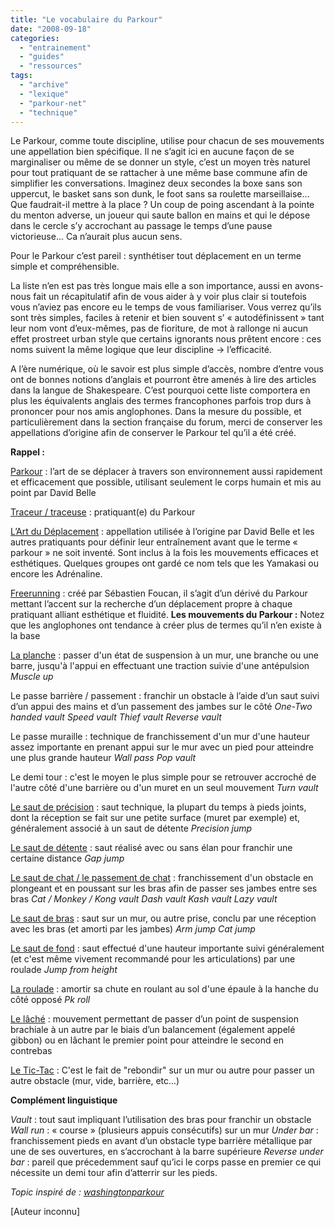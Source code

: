```yaml
---
title: "Le vocabulaire du Parkour"
date: "2008-09-18"
categories: 
  - "entrainement"
  - "guides"
  - "ressources"
tags: 
  - "archive"
  - "lexique"
  - "parkour-net"
  - "technique"
---
```


Le Parkour, comme toute discipline, utilise pour chacun de ses mouvements une appellation bien spécifique. Il ne s’agit ici en aucune façon de se marginaliser ou même de se donner un style, c’est un moyen très naturel pour tout pratiquant de se rattacher à une même base commune afin de simplifier les conversations. Imaginez deux secondes la boxe sans son uppercut, le basket sans son dunk, le foot sans sa roulette marseillaise… Que faudrait-il mettre à la place ? Un coup de poing ascendant à la pointe du menton adverse, un joueur qui saute ballon en mains et qui le dépose dans le cercle s’y accrochant au passage le temps d’une pause victorieuse... Ca n’aurait plus aucun sens.

Pour le Parkour c’est pareil : synthétiser tout déplacement en un terme simple et compréhensible.

La liste n’en est pas très longue mais elle a son importance, aussi en avons-nous fait un récapitulatif afin de vous aider à y voir plus clair si toutefois vous n’aviez pas encore eu le temps de vous familiariser. Vous verrez qu’ils sont très simples, faciles à retenir et bien souvent s’ « autodéfinissent » tant leur nom vont d’eux-mêmes, pas de fioriture, de mot à rallonge ni aucun effet prostreet urban style que certains ignorants nous prêtent encore : ces noms suivent la même logique que leur discipline -> l’efficacité.

A l’ère numérique, où le savoir est plus simple d’accès, nombre d’entre vous ont de bonnes notions d’anglais et pourront être amenés à lire des articles dans la langue de Shakespeare. C’est pourquoi cette liste comportera en plus les équivalents anglais des termes francophones parfois trop durs à prononcer pour nos amis anglophones. Dans la mesure du possible, et particulièrement dans la section française du forum, merci de conserver les appellations d’origine afin de conserver le Parkour tel qu’il a été créé.

**Rappel :**

[Parkour](/le-parkour-definition) : l’art de se déplacer à travers son environnement aussi rapidement et efficacement que possible, utilisant seulement le corps humain et mis au point par David Belle

[Traceur / traceuse](/freerunning-et-parkour) : pratiquant(e) du Parkour

[L’Art du Déplacement](/freerunning-et-parkour) : appellation utilisée à l’origine par David Belle et les autres pratiquants pour définir leur entraînement avant que le terme « parkour » ne soit inventé. Sont inclus à la fois les mouvements efficaces et esthétiques. Quelques groupes ont gardé ce nom tels que les Yamakasi ou encore les Adrénaline.

[Freerunning](/freerunning-et-parkour) : créé par Sébastien Foucan, il s’agit d’un dérivé du Parkour mettant l’accent sur la recherche d’un déplacement propre à chaque pratiquant alliant esthétique et fluidité. **Les mouvements du Parkour :** Notez que les anglophones ont tendance à créer plus de termes qu’il n’en existe à la base

[La planche](/la-planche) : passer d'un état de suspension à un mur, une branche ou une barre, jusqu'à l'appui en effectuant une traction suivie d'une antépulsion _Muscle up_

Le passe barrière / passement : franchir un obstacle à l’aide d’un saut suivi d’un appui des mains et d’un passement des jambes sur le côté _One-Two handed vault_ _Speed vault_ _Thief vault_ _Reverse vault_

Le passe muraille : technique de franchissement d'un mur d'une hauteur assez importante en prenant appui sur le mur avec un pied pour atteindre une plus grande hauteur _Wall pass_ _Pop vault_

Le demi tour : c'est le moyen le plus simple pour se retrouver accroché de l'autre côté d'une barrière ou d'un muret en un seul mouvement _Turn vault_

[Le saut de précision](/saut-de-precision) : saut technique, la plupart du temps à pieds joints, dont la réception se fait sur une petite surface (muret par exemple) et, généralement associé à un saut de détente _Precision jump_

[Le saut de détente](/saut-de-detente) : saut réalisé avec ou sans élan pour franchir une certaine distance _Gap jump_

[Le saut de chat / le passement de chat](/saut-de-chat) : franchissement d'un obstacle en plongeant et en poussant sur les bras afin de passer ses jambes entre ses bras _Cat / Monkey / Kong vault_ _Dash vault_ _Kash vault_ _Lazy vault_

[Le saut de bras](/saut-de-bras) : saut sur un mur, ou autre prise, conclu par une réception avec les bras (et amorti par les jambes) _Arm jump_ _Cat jump_

[Le saut de fond](/Saut-de-fond) : saut effectué d'une hauteur importante suivi généralement (et c'est même vivement recommandé pour les articulations) par une roulade _Jump from height_

[La roulade](/la-roulade) : amortir sa chute en roulant au sol d'une épaule à la hanche du côté opposé _Pk roll_

[Le lâché](/le-lache) : mouvement permettant de passer d’un point de suspension brachiale à un autre par le biais d’un balancement (également appelé gibbon) ou en lâchant le premier point pour atteindre le second en contrebas

[Le Tic-Tac](/le-tic-tac) : C'est le fait de "rebondir" sur un mur ou autre pour passer un autre obstacle (mur, vide, barrière, etc...)

**Complément linguistique**

_Vault_ : tout saut impliquant l’utilisation des bras pour franchir un obstacle _Wall run_ : « course » (plusieurs appuis consécutifs) sur un mur _Under bar_ : franchissement pieds en avant d’un obstacle type barrière métallique par une de ses ouvertures, en s’accrochant à la barre supérieure _Reverse under bar_ : pareil que précedemment sauf qu’ici le corps passe en premier ce qui nécessite un demi tour afin d’atterrir sur les pieds.

_Topic inspiré de :_ [_washingtonparkour_](http://washingtonparkour.com/forums/viewtopic.php?t=29)

\[Auteur inconnu\]
